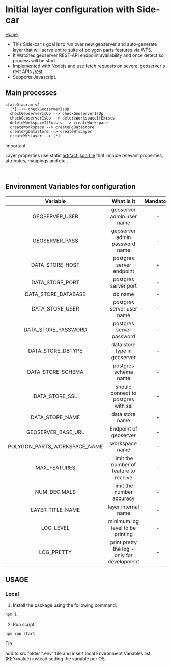 # Initial layer configuration with Side-car
[Home](../README.md)
* This Side-car's goal is to run over new geoserver and auto-generate layer that will serve entire suite of polygon parts features via WFS.
* It Watches geoserver REST-API endpoint availability and once detect so, process will be start.
* Implemented with Nodejs and use fetch requests on several geoserver's rest APIs [/rest](https://docs.geoserver.org/main/en/user/rest/index.html).
* Supports Javascript.

## Main processes

```mermaid
stateDiagram-v2
  [*] --> checkGeoserverIsUp
  checkGeoserverIsUp --> checkGeoserverIsUp
  checkGeoserverIsUp --> deleteWorkspaceIfExists
  deleteWorkspaceIfExists --> createWorkspace
  createWorkspace --> createPgDatastore
  createPgDatastore --> createWfsLayer
  createWfsLayer --> [*] 
```

> [!IMPORTANT]
> Layer properties use static [artifact json file](../artifacts/README.md) that include relevant properties, attributes, mappings and etc..

<br>

## Environment Variables for configuration
| Variable | What is it | Mandatory   | Default |
| :---:   | :---: | :---: | :---: |
| GEOSERVER_USER | geoserver admin user name | - | admin |
| GEOSERVER_PASS | geoserver admin password name | - | geoserver |
| DATA_STORE_HOST | postgres server endpoint | + | - |
| DATA_STORE_PORT | postgres server port | - | 5432 |
| DATA_STORE_DATABASE | db name | - | polygon_parts |
| DATA_STORE_USER | postgres server user name | - | postgres |
| DATA_STORE_PASSWORD | postgres server password | - | postgres |
| DATA_STORE_DBTYPE | data store type in geoserver | - | postgis |
| DATA_STORE_SCHEMA | postgres schema name | - | polygon_parts |
| DATA_STORE_SSL | should connect to postgres with ssl | - | DISABLED |
| DATA_STORE_NAME | data store name | + | polygon_parts |
| GEOSERVER_BASE_URL | Endpoint of geoserver  | - | http://localhost:8080/geoserver |
| POLYGON_PARTS_WORKSPACE_NAME | workspace name | - | polygon_parts |
| MAX_FEATURES | limit the number of feature to receive | - | 10 |
| NUM_DECIMALS | limit the number accuracy | - | 10 |
| LAYER_TITLE_NAME | layer internal name | - | polygon_parts |
| LOG_LEVEL | minimum log level to be printing | - | info |
| LOG_PRETTY | print pretty the log - only for development | - | FALSE |

## USAGE

### Local
1. Install the package using the following command:
   
```bash 
npm i 
 ```

2. Run script.
 ```bash
npm run start
```

> [!TIP]
> add to src folder ".env" file and insert local Environment Variables list (KEY=value) instead setting the variable per OS.

